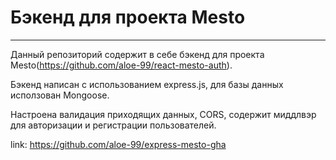 # Бэкенд для проекта Mesto

---

Данный репозиторий содержит в себе бэкенд для проекта Mesto(https://github.com/aloe-99/react-mesto-auth).

Бэкенд написан с использованием express.js, для базы данных исползован Mongoose.

Настроена валидация приходящих данных, CORS, содержит миддлвэр для авторизации и регистрации пользователей.

link: https://github.com/aloe-99/express-mesto-gha
